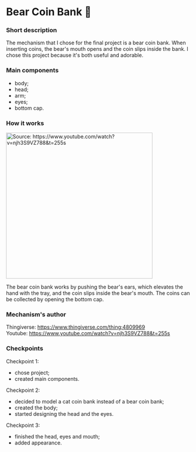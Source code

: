 # Bear Coin Bank :teddy_bear:

### Short description
The mechanism that I chose for the final project is a bear coin bank. When inserting coins, the bear's mouth opens and the coin slips inside the bank. I chose this project because it's both useful and adorable.

### Main components
* body;
* head;
* arm;
* eyes;
* bottom cap.

### How it works
<a href="https://www.youtube.com/watch?v=njh3S9VZ788&t=255s">
<img src="https://user-images.githubusercontent.com/76184859/115960332-72940200-a519-11eb-92a5-eea48b61f87a.gif" alt="Source: https://www.youtube.com/watch?v=njh3S9VZ788&t=255s" width="400"/>
</a>

The bear coin bank works by pushing the bear's ears, which elevates the hand with the tray, and the coin slips inside the bear's mouth. The coins can be collected by opening the bottom cap.

### Mechanism's author
Thingiverse: https://www.thingiverse.com/thing:4809969  
Youtube: https://www.youtube.com/watch?v=njh3S9VZ788&t=255s

### Checkpoints
Checkpoint 1:
- chose project;
- created main components.

Checkpoint 2:
- decided to model a cat coin bank instead of a bear coin bank;
- created the body;
- started designing the head and the eyes.

Checkpoint 3:
- finished the head, eyes and mouth;
- added appearance.
